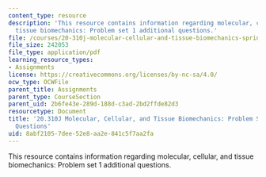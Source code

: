 ```yaml
---
content_type: resource
description: 'This resource contains information regarding molecular, cellular, and
  tissue biomechanics: Problem set 1 additional questions.'
file: /courses/20-310j-molecular-cellular-and-tissue-biomechanics-spring-2015/8abf21057dee52e8aa2e841c5f7aa2fa_MIT20_310JS15_PS1add.pdf
file_size: 242053
file_type: application/pdf
learning_resource_types:
- Assignments
license: https://creativecommons.org/licenses/by-nc-sa/4.0/
ocw_type: OCWFile
parent_title: Assignments
parent_type: CourseSection
parent_uid: 2b6fe43e-289d-188d-c3ad-2bd2ffde82d3
resourcetype: Document
title: '20.310J Molecular, Cellular, and Tissue Biomechanics: Problem Set 1 Additional
  Questions'
uid: 8abf2105-7dee-52e8-aa2e-841c5f7aa2fa
---
```

This resource contains information regarding molecular, cellular, and tissue biomechanics: Problem set 1 additional questions.